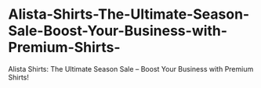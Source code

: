 # Alista-Shirts-The-Ultimate-Season-Sale-Boost-Your-Business-with-Premium-Shirts-
Alista Shirts: The Ultimate Season Sale – Boost Your Business with Premium Shirts!
